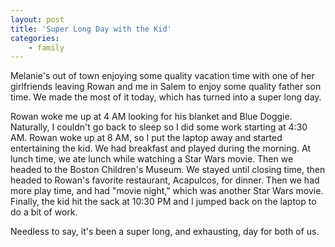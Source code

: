 ```yaml
---
layout: post
title: 'Super Long Day with the Kid'
categories:
    - family
---
```

Melanie's out of town enjoying some quality vacation time with one of her girlfriends leaving Rowan and me in Salem to enjoy some quality father son time. We made the most of it today, which has turned into a super long day. 

Rowan woke me up at 4 AM looking for his blanket and Blue Doggie. Naturally, I couldn't go back to sleep so I did some work starting at 4:30 AM. Rowan woke up at 8 AM, so I put the laptop away and started entertaining the kid. We had breakfast and played during the morning. At lunch time, we ate lunch while watching a Star Wars movie. Then we headed to the Boston Children's Museum. We stayed until closing time, then headed to Rowan's favorite restaurant, Acapulcos, for dinner. Then we had more play time, and had "movie night," which was another Star Wars movie. Finally, the kid hit the sack at 10:30 PM and I jumped back on the laptop to do a bit of work.

Needless to say, it's been a super long, and exhausting, day for both of us. 